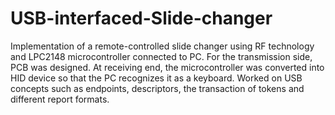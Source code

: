 # USB-interfaced-Slide-changer

Implementation of a remote-controlled slide changer using RF technology and LPC2148 microcontroller connected to PC. For the transmission 
side, PCB was designed. At receiving end, the microcontroller was converted into HID device so that the PC recognizes it as a keyboard. 
Worked on USB concepts such as endpoints, descriptors, the transaction of tokens and different report formats.
